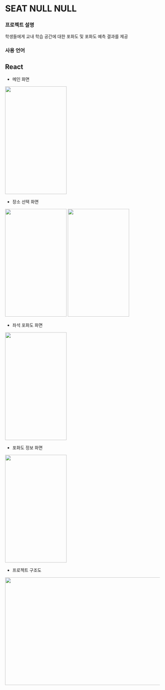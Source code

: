 # SEAT NULL NULL

### 프로젝트 설명
학생들에게 교내 학습 공간에 대한 포화도 및 포화도 예측 결과를 제공

### 사용 언어
React
---

- 메인 화면
<img src="https://github.com/user-attachments/assets/9231c833-1389-46ce-8e9a-04f67739b05b" width="200" height="350" />

<br>

- 장소 선택 화면
<img src="https://github.com/user-attachments/assets/bfbfd7af-830a-4767-8711-e8df149477a4" width="200" height="350" />

<img src="https://github.com/user-attachments/assets/34694808-47de-4e00-a16d-e8c221c930f2" width="200" height="350" />

<br>

- 좌석 포화도 화면
<img src="https://github.com/user-attachments/assets/d89adb25-7564-4fb2-bcc1-d127ef96934e" width="200" height="350" />

<br>

- 포화도 정보 화면
<img src="https://github.com/user-attachments/assets/9ac96d6f-b769-4190-b06f-38b17a5b47fc" width="200" height="350" />

<br>

- 프로젝트 구조도
<img src="https://github.com/user-attachments/assets/2ad4ac81-b7b9-40b4-bf99-f2ce63f6e251" width="700" height="350" />

